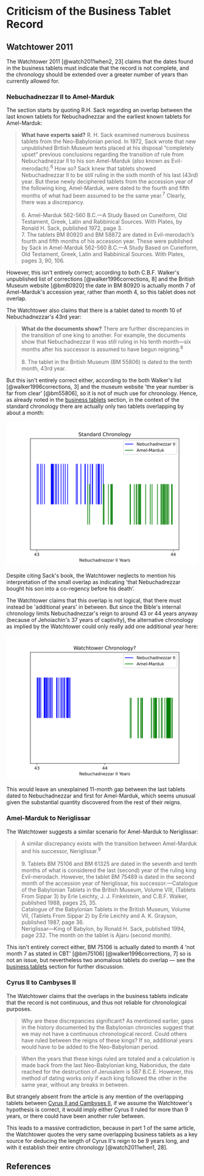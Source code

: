 # Criticism of the Business Tablet Record

## Watchtower 2011

The Watchtower 2011 [@watch2011when2, 23] claims that the dates found in the business tablets must indicate that the
record is not complete, and the chronology should be extended over a greater number of years than currently allowed for.

### Nebuchadnezzar II to Amel-Marduk

The section starts by quoting R.H. Sack regarding an overlap between the last known tablets for Nebuchadnezzar and the
earliest known tablets for Amel-Marduk:

> **What have experts said?** R. H. Sack examined numerous business tablets from the Neo-Babylonian period. In 1972,
> Sack wrote that new unpublished British Museum texts placed at his disposal “completely upset” previous conclusions
> regarding the transition of rule from Nebuchadnezzar II to his son Amel-Marduk (also known as
> Evil-merodach).<sup>6</sup> How so? Sack knew that tablets showed Nebuchadnezzar II to be still ruling in the sixth
> month of his last (43rd) year. But these newly deciphered tablets from the accession year of the following king,
> Amel-Marduk, were dated to the fourth and fifth months of what had been assumed to be the same year.<sup>7</sup>
> Clearly, there was a discrepancy.<br><br> 6. Amel-Marduk 562-560 B.C.​—A Study Based on Cuneiform, Old Testament,
> Greek, Latin and Rabbinical Sources. With Plates, by Ronald H. Sack, published 1972, page 3.<br> 7. The tablets BM
> 80920 and BM 58872 are dated in Evil-merodach’s fourth and fifth months of his accession year. These were published by
> Sack in Amel-Marduk 562-560 B.C.​—A Study Based on Cuneiform, Old Testament, Greek, Latin and Rabbinical Sources. With
> Plates, pages 3, 90, 106.

However, this isn't entirely correct; according to both C.B.F. Walker's unpublished list of corrections
[@walker1996corrections, 8] and the British Museum website [@bm80920] the date in BM 80920 is actually month 7 of
Amel-Marduk's accession year, rather than month 4, so this tablet does not overlap.

The Watchtower also claims that there is a tablet dated to month 10 of Nebuchadnezzar's 43rd year:

> **What do the documents show?** There are further discrepancies in the transition of one king to another. For example,
> the documents show that Nebuchadnezzar II was still ruling in his tenth month​—six months after his successor is
> assumed to have begun reigning.<sup>8</sup><br><br> 8. The tablet in the British Museum (BM 55806) is dated to the
> tenth month, 43rd year.

But this isn't entirely correct either, according to the both Walker's list [@walker1996corrections, 3] and the museum
website 'the year number is far from clear' [@bm55806], so it is not of much use for chronology. Hence, as already noted
in the [business tablets](../../standard/business/business.md#amel-marduk) section, in the context of the standard
chronology there are actually only two tablets overlapping by about a month:

![](../../graphics/nebuchadnezzar_amel_marduk.svg)

Despite citing Sack's book, the Watchtower neglects to mention his interpretation of the small overlap as indicating
'that Nebuchadrezzar bought his son into a co-regency before his death'.

<!-- TODO: Quote R.H. Sack -->

The Watchtower claims that this overlap is not logical, that there must instead be 'additional years' in between. But
since the Bible's internal chronology limits Nebuchadnezzar's reign to around 43 or 44 years anyway (because of
Jehoiachin's 37 years of captivity), the alternative chronology as implied by the Watchtower could only really add one
additional year here:

![](../../graphics/nebuchadnezzar_amel_marduk2.svg)

This would leave an unexplained 11-month gap between the last tablets dated to Nebuchadnezzar and first for Amel-Marduk,
which seems unusual given the substantial quantity discovered from the rest of their reigns.

### Amel-Marduk to Neriglissar

The Watchtower suggests a similar scenario for Amel-Marduk to Neriglissar:

> A similar discrepancy exists with the transition between Amel-Marduk and his successor,
> Neriglissar.<sup>9</sup><br><br> 9. Tablets BM 75106 and BM 61325 are dated in the seventh and tenth months of what is
> considered the last (second) year of the ruling king Evil-merodach. However, the tablet BM 75489 is dated in the
> second month of the accession year of Neriglissar, his successor.​—Catalogue of the Babylonian Tablets in the British
> Museum, Volume VIII, (Tablets From Sippar 3) by Erle Leichty, J. J. Finkelstein, and C.B.F. Walker, published 1988,
> pages 25, 35.<br> Catalogue of the Babylonian Tablets in the British Museum, Volume VII, (Tablets From Sippar 2) by
> Erle Leichty and A. K. Grayson, published 1987, page 36.<br> Neriglissar​—King of Babylon, by Ronald H. Sack,
> published 1994, page 232. The month on the tablet is Ajaru (second month).<br>

This isn't entirely correct either, BM 75106 is actually dated to month 4 'not month 7 as stated in CBT' [@bm75106]
[@walker1996corrections, 7] so is not an issue, but nevertheless two anomalous tablets do overlap — see the
[business tablets](../../standard/business/business.md#neriglissar) section for further discussion.

### Cyrus II to Cambyses II

The Watchtower claims that the overlaps in the business tablets indicate that the record is not continuous, and thus not
reliable for chronological purposes.

> Why are these discrepancies significant? As mentioned earlier, gaps in the history documented by the Babylonian
> chronicles suggest that we may not have a continuous chronological record. Could others have ruled between the reigns
> of these kings? If so, additional years would have to be added to the Neo-Babylonian period.

> When the years that these kings ruled are totaled and a calculation is made back from the last Neo-Babylonian king,
> Nabonidus, the date reached for the destruction of Jerusalem is 587 B.C.E. However, this method of dating works only
> if each king followed the other in the same year, without any breaks in between.

But strangely absent from the article is any mention of the overlapping tablets between
[Cyrus II and Cambyses II](../../standard/business/business.md#cambyses-ii), if we assume the Watchtower's hypothesis is
correct, it would imply either Cyrus II ruled for more than 9 years, or there could have been another ruler between.

This leads to a massive contradiction, because in part 1 of the same article, the Watchtower quotes the very same
overlapping business tablets as a key source for deducing the length of Cyrus II's reign to be 9 years long, and with it
establish their entire chronology [@watch2011when1, 28].

## References
